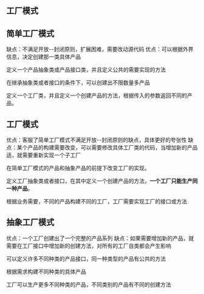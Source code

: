 ## 工厂模式
## 简单工厂模式

缺点：不满足开放--封闭原则，扩展困难，需要改动源代码
优点：可以根据外界信息，决定创建那一类具体产品

定义一个产品抽象类或产品接口类，并且定义公共的需要实现的方法

在继承抽象类或者接口的条件下，可以创建出不限数量多产品

定义一个工厂类，并且定义一个创建产品的方法，根据传入的参数返回不同的产品。

## 工厂模式
优点：客服了简单工厂模式不满足开放--封闭原则的缺点，具体更好的夸张性
缺点：某个产品的构建需要改变，可以需要修改具体工厂类的代码，当增加新的产品适，就需要重新实现一个子工厂

在简单工厂模式的产品和抽象产品的前提下改变工厂的实现。

定义工厂抽象类或者接口，在其中定义一个创建产品的方法，**一个工厂只能生产同一种产品**。

根据业务需要，不同的产品构建不同的工厂，工厂需要实现工厂的接口或方法

## 抽象工厂模式
优点：一个工厂创建出了一个完整的产品系列
缺点：如果需要增加新的产品，就需要在工厂接口中增加新的创建方法，对所有的工厂自类都会产生影响

可以定义许多不同种类的产品接口，同一种类型的产品有公共的方法

根据需求构建不同种类的具体产品

工厂可以生产更多不同种类的产品，不同类别的产品有不同的创建方法

